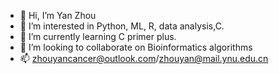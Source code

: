 - 👋 Hi, I’m Yan Zhou
- 👀 I’m interested in Python, ML, R, data analysis,C.
- 🌱 I’m currently learning C primer plus.
- 💞️ I’m looking to collaborate on Bioinformatics algorithms
- 📫 zhouyancancer@outlook.com/zhouyan@mail.ynu.edu.cn

<!---
zhouyangithub/zhouyangithub is a ✨ special ✨ repository because its `README.md` (this file) appears on your GitHub profile.
You can click the Preview link to take a look at your changes.
--->
